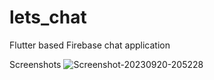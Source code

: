 # lets_chat
Flutter based Firebase chat application 

Screenshots
![Screenshot-20230920-205228](https://github.com/iselvaji/lets_chat/assets/28477412/ebd60654-0c2a-4a4e-86da-da803930c6e8)
